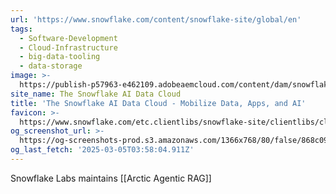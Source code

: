 ```yaml
---
url: 'https://www.snowflake.com/content/snowflake-site/global/en'
tags:
  - Software-Development
  - Cloud-Infrastructure
  - big-data-tooling
  - data-storage
image: >-
  https://publish-p57963-e462109.adobeaemcloud.com/content/dam/snowflake-site/general/technical/default-og-image/snowflake-social-share.png
site_name: The Snowflake AI Data Cloud
title: 'The Snowflake AI Data Cloud - Mobilize Data, Apps, and AI'
favicon: >-
  https://www.snowflake.com/etc.clientlibs/snowflake-site/clientlibs/clientlib-react/resources/favicon-32x32.png?v=2
og_screenshot_url: >-
  https://og-screenshots-prod.s3.amazonaws.com/1366x768/80/false/868c0915bc6da132b6d1923ef6ea6da02779590af4c8f2a91236335779a5f9d0.jpeg
og_last_fetch: '2025-03-05T03:58:04.911Z'
---
```

Snowflake Labs maintains [[Arctic Agentic RAG]]
